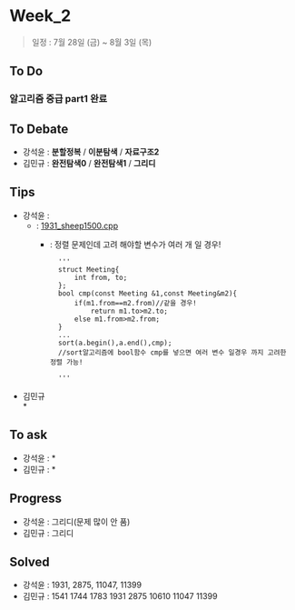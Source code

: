 # Week_2
>일정 : 7월 28일 (금) ~ 8월 3일 (목)

## To Do
### 알고리즘 중급  part1 완료

## To Debate
* 강석윤 : __분할정복__ / __이분탐색__ / __자료구조2__
* 김민규 : __완전탐색0__ / __완전탐색1__ / __그리디__

## Tips

* 강석윤 :
	* : [1931_sheep1500.cpp](https://github.com/1500sheep/DataStructure-Study/blob/master/week_2/1931_sheep1500.cpp)
		* : 정렬 문제인데 고려 해야할 변수가 여러 개 일 경우!
		 
				'''
				struct Meeting{
					int from, to;
				};
				bool cmp(const Meeting &1,const Meeting&m2){
					if(m1.from==m2.from)//같을 경우!
						return m1.to>m2.to;
					else m1.from>m2.from;
				}
				...
				sort(a.begin(),a.end(),cmp);
				//sort알고리즘에 bool함수 cmp를 넣으면 여러 변수 일경우 까지 고려한 정렬 가능! 
		
				'''
* 김민규  
	* 

## To ask
* 강석윤 :
	* 
* 김민규 :
	* 
## Progress

* 강석윤 : 그리디(문제 많이 안 품)
* 김민규 : 그리디

## Solved

* 강석윤 : 1931, 2875, 11047, 11399
* 김민규 : 1541 1744 1783 1931 2875 10610 11047 11399